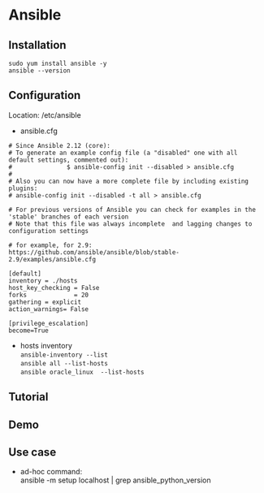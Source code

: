 
# Ansible

## Installation
~~~
sudo yum install ansible -y
ansible --version
~~~
## Configuration
Location: /etc/ansible 
- ansible.cfg
~~~
# Since Ansible 2.12 (core):
# To generate an example config file (a "disabled" one with all default settings, commented out):
#               $ ansible-config init --disabled > ansible.cfg
#
# Also you can now have a more complete file by including existing plugins:
# ansible-config init --disabled -t all > ansible.cfg

# For previous versions of Ansible you can check for examples in the 'stable' branches of each version
# Note that this file was always incomplete  and lagging changes to configuration settings

# for example, for 2.9: https://github.com/ansible/ansible/blob/stable-2.9/examples/ansible.cfg

[default]
inventory = ./hosts
host_key_checking = False
forks             = 20
gathering = explicit
action_warnings= False

[privilege_escalation]
become=True
~~~
- hosts
inventory\
`ansible-inventory --list`\
`ansible all --list-hosts`\
`ansible oracle_linux  --list-hosts`
## Tutorial

## Demo

## Use case
- ad-hoc command:\
ansible -m setup localhost | grep ansible_python_version
